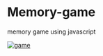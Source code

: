 
# Memory-game
memory game using javascript

[![game](/master/ss.png "play game")](https://qwerty-123456-ui.github.io//)

